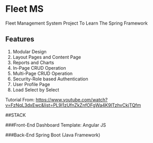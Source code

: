 # Fleet MS
Fleet Management System Project To Learn The Spring Framework

## Features
1. Modular Design
2. Layout Pages and Content Page
3. Reports and Charts
4. In-Page CRUD Operation
5. Multi-Page CRUD Operation
6. Security-Role based Authentication
7. User Profile Page
8. Load Select by Select


Tutorial From: https://www.youtube.com/watch?v=FzNqL3dxEwc&list=PL9l1zUfnZkZnfOFgWa4K9lTzhvCkjTQfm

##STACK

###Front-End
Dashboard Template:
Angular JS


###Back-End
Spring Boot (Java Framework)
